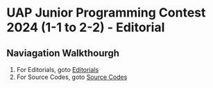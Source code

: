 # UAP Junior Programming Contest 2024 (1-1 to 2-2) - Editorial

## Naviagation Walkthourgh

1. For Editorials, goto [Editorials](#editorials)
2. For Source Codes, goto [Source Codes](#source-codes)